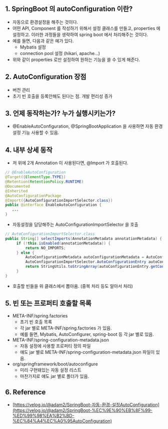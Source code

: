 ## 1. SpringBoot 의 autoConfiguration 이란?
- 자동으로 환경설정을 해주는 것이다.
- 어떤 API, Component 를 작성하기 위해서 설정 클래스를 만들고, properties 에 설정하고. 이러한 과정들을 생략하여 spring boot 에서 처리해주는 것이다.
- 예를 들면, 다음과 같은 예가 있다.
    - Mybatis 설정
    - connection pool 설정 (hikari, apache...)
- 위와 같이 properties 로만 설정하여 원하는 기능을 쓸 수 있게 해준다.
    

## 2. AutoConfiguration 장점
- 버전 관리
- 초기 빈 호출을 등록안해도 된다는 점. 개발 편리성 증가

## 3. 언제 동작하는가? 누가 실행시키는가?
- @EnableAutoConfiguration, @SpringBootApplication 을 사용하면 자동 환경설정 기능 사용할 수 있음.

## 4. 내부 상세 동작
- 저 위에 2개 Annotation 이 사용된다면, @Import 가 호출된다.

```java
// @EnableAutoConfiguration
@Target({ElementType.TYPE})
@Retention(RetentionPolicy.RUNTIME)
@Documented
@Inherited
@AutoConfigurationPackage
@Import({AutoConfigurationImportSelector.class})
public @interface EnableAutoConfiguration {
   ...
}  
```

- 자동설정을 담당해주는 AutoConfigurationImportSelector 을 호출

```java
// AutoConfigurationImportSelector.class
public String[] selectImports(AnnotationMetadata annotationMetadata) {
     if (!this.isEnabled(annotationMetadata)) {
         return NO_IMPORTS;
     } else {
         AutoConfigurationMetadata autoConfigurationMetadata = AutoConfigurationMetadataLoader.loadMetadata(this.beanClassLoader);
         AutoConfigurationImportSelector.AutoConfigurationEntry autoConfigurationEntry = this.getAutoConfigurationEntry(autoConfigurationMetadata, annotationMetadata);
         return StringUtils.toStringArray(autoConfigurationEntry.getConfigurations());
     }
}
```

- 호출할 빈들을 위 클래스에서 뽑아옴. (중복 처리 등도 알아서 처리)

## 5. 빈 또는 프로퍼티 호출할 목록
- META-INF/spring.factories
    - 초기 빈 호출 목록
    - 각 jar 별로 META-INF/spring.factories 가 있음.
    - 예를 들면, Mybatis, AutoConfigurer, spring-boot 등 각 jar 별로 있음.
- META-INF/spring-configuration-metadata.json
    - 자동 설정에 사용할 프로퍼티 정의 파일
    - 얘도 jar 별로 META-INF/spring-configuration-metadata.json 파일이 있음.
- org/springframework/boot/autoconfigure
    - 미리 구현돼있는 자동 설정 리스트
    - 마찬가지로 얘도 jar 별로 폴더가 있음.

## 6. Reference
- [https://velog.io/@adam2/SpringBoot-자동-환경-설정AutoConfiguration](https://velog.io/@adam2/SpringBoot-%EC%9E%90%EB%8F%99-%ED%99%98%EA%B2%BD-%EC%84%A4%EC%A0%95AutoConfiguration)